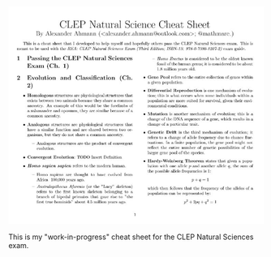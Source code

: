 <a href="./NSIcon.jpg"><img class="center" src="./NSIcon.jpg" /></a>

This is my "work-in-progress" cheat sheet for the CLEP Natural Sciences exam.
